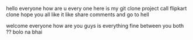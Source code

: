 hello everyone how are u
every one here is my git clone project call flipkart clone
hope you all like it like share comments and go to hell 


welcome everyone how are you guys is everything fine between you both ?? bolo na bhai

